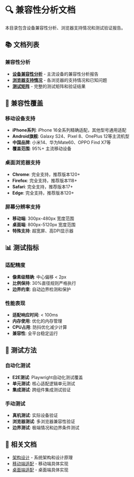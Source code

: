 # 🔍 兼容性分析文档

本目录包含设备兼容性分析、浏览器支持情况和测试验证报告。

## 📚 文档列表

### 兼容性分析
- **[设备兼容性分析](./device_compatibility.md)** - 主流设备的兼容性分析报告
- **[浏览器支持情况](./browser_support.md)** - 各浏览器的支持情况和已知问题
- **[测试矩阵](./testing_matrix.md)** - 完整的测试矩阵和验证结果

## 🎯 兼容性覆盖

### 移动设备支持
- **iPhone系列**: iPhone 16全系列精确适配，其他型号通用适配
- **Android旗舰**: Galaxy S24、Pixel 8、OnePlus 12等主流机型
- **中国品牌**: 小米14、华为Mate60、OPPO Find X7等
- **覆盖范围**: 95%+ 主流移动设备

### 桌面浏览器支持
- **Chrome**: 完全支持，推荐版本120+
- **Firefox**: 完全支持，推荐版本118+
- **Safari**: 完全支持，推荐版本17+
- **Edge**: 完全支持，推荐版本120+

### 屏幕分辨率支持
- **移动端**: 300px-480px 宽度范围
- **桌面端**: 800px-5120px 宽度范围
- **特殊支持**: 超宽屏、高DPI显示器

## 📊 测试指标

### 适配精度
- **像素级精确**: 中心偏移 < 2px
- **比例保持**: 30%直径规则严格执行
- **边界约束**: 自动边界检测和保护

### 性能表现
- **适配响应时间**: < 100ms
- **内存使用**: 优化的内存管理
- **CPU占用**: 防抖优化减少计算
- **兼容性**: 全平台稳定运行

## 🧪 测试方法

### 自动化测试
- **E2E测试**: Playwright自动化测试覆盖
- **单元测试**: 核心适配逻辑单元测试
- **集成测试**: 跨组件集成测试验证

### 手动测试
- **真机测试**: 实际设备验证
- **浏览器测试**: 多浏览器兼容性验证
- **边界测试**: 极端情况和边界条件测试

## 🔗 相关文档

- [架构设计](../architecture/) - 系统架构和设计原理
- [移动端适配](../mobile/) - 移动端具体实现
- [桌面端适配](../desktop/) - 桌面端具体实现